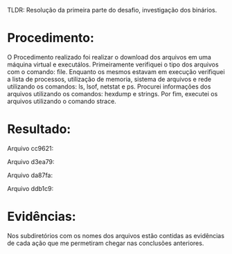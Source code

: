 TLDR: Resolução da primeira parte do desafio, investigação dos binários.

# Procedimento:

O Procedimento realizado foi realizar o download dos arquivos em uma máquina virtual e executálos.
Primeiramente verifiquei o tipo dos arquivos com o comando: file.
Enquanto os mesmos estavam em execução verifiquei a lista de processos, utilização de memoria, sistema de arquivos e rede utilizando os comandos: ls, lsof, netstat e ps.
Procurei informações dos arquivos utilizando os comandos: hexdump e strings.
Por fim, executei os arquivos utilizando o comando strace.

# Resultado:

Arquivo cc9621:

Arquivo d3ea79:

Arquivo da87fa:

Arquivo ddb1c9:

# Evidências:
Nos subdiretórios com os nomes dos arquivos estão contidas as evidências de cada ação que me permetiram chegar nas conclusões anteriores. 


